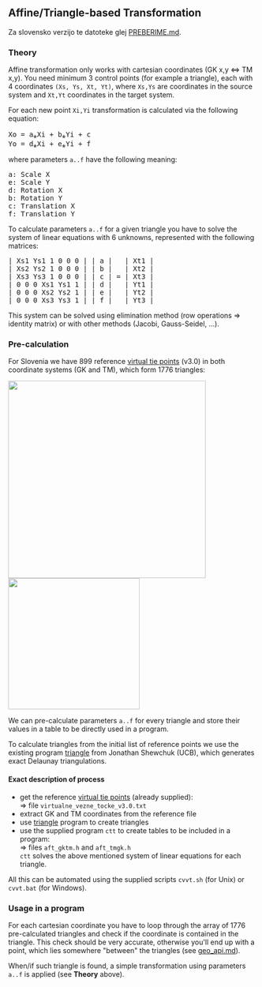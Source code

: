 ## Affine/Triangle-based Transformation
Za slovensko verzijo te datoteke glej [PREBERIME.md].

### Theory
Affine transformation only works with cartesian coordinates (GK x,y ⇔ TM x,y).
You need minimum 3 control points (for example a triangle), each with 4 coordinates
```(Xs, Ys, Xt, Yt)```, where ```Xs,Ys``` are coordinates in the source system
and ```Xt,Yt``` coordinates in the target system.

For each new point ```Xi,Yi``` transformation is calculated via the
following equation:
<pre>
Xo = a&#8270;Xi + b&#8270;Yi + c
Yo = d&#8270;Xi + e&#8270;Yi + f
</pre>
where parameters ```a..f``` have the following meaning:
<pre>
a: Scale X
e: Scale Y
d: Rotation X
b: Rotation Y
c: Translation X
f: Translation Y
</pre>
To calculate parameters ```a..f``` for a given triangle you have to solve
the system of linear equations with 6 unknowns, represented with the following
matrices:
<pre>
| Xs1 Ys1 1 0 0 0 | | a |   | Xt1 |
| Xs2 Ys2 1 0 0 0 | | b |   | Xt2 | 
| Xs3 Ys3 1 0 0 0 | | c | = | Xt3 | 
| 0 0 0 Xs1 Ys1 1 | | d |   | Yt1 | 
| 0 0 0 Xs2 Ys2 1 | | e |   | Yt2 | 
| 0 0 0 Xs3 Ys3 1 | | f |   | Yt3 |
</pre>
This system can be solved using elimination method (row operations ⇒ identity
matrix) or with other methods (Jacobi, Gauss-Seidel, ...).

### Pre-calculation
For Slovenia we have 899 reference [virtual tie points] &#40;v3.0&#41; in both
coordinate systems (GK and TM), which form 1776 triangles:

<img src="../images/Slovenia-tie-points.gif" width="400px">
<img src="../images/Slovenia-triangles.gif" height="266px">

We can pre-calculate parameters ```a..f``` for every triangle and store
their values in a table to be directly used in a program.

To calculate triangles from the initial list of reference points we use
the existing program [triangle] from Jonathan Shewchuk (UCB), which generates
exact Delaunay triangulations.

#### Exact description of process
- get the reference [virtual tie points] &#40;already supplied&#41;:  
  ⇒ file ```virtualne_vezne_tocke_v3.0.txt```
- extract GK and TM coordinates from the reference file
- use [triangle] program to create triangles  
- use the supplied program ```ctt``` to create tables to be included in a program:  
  ⇒ files ```aft_gktm.h``` and ```aft_tmgk.h```  
  ```ctt``` solves the above mentioned system of linear equations for each
  triangle.

All this can be automated using the supplied scripts ```cvvt.sh``` (for Unix)
or ```cvvt.bat``` (for Windows).

### Usage in a program
For each cartesian coordinate you have to loop through the array of 1776 
pre-calculated triangles and check if the coordinate is contained in the
triangle. This check should be very accurate, otherwise you'll end up with
a point, which lies somewhere "between" the triangles (see [geo_api.md]).

When/if such triangle is found, a simple transformation using parameters
```a..f``` is applied (see **Theory** above).


[PREBERIME.md]: PREBERIME.md
[virtual tie points]: http://www.e-prostor.gov.si/zbirke-prostorskih-podatkov/drzavni-koordinatni-sistem/horizontalni-drzavni-koordinatni-sistem-d48gk/#tab2-1025
[triangle]: http://www.cs.cmu.edu/~quake/triangle.html
[geo_api.md]: ../geo_api.md
